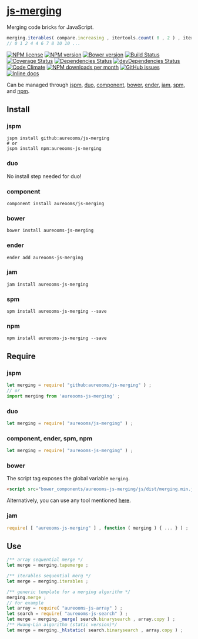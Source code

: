 [js-merging](http://aureooms.github.io/js-merging)
==

Merging code bricks for JavaScript.

```js
merging.iterables( compare.increasing , itertools.count( 0 , 2 ) , itertools.count( 1 , 3 ) ) ;
// 0 1 2 4 4 6 7 8 10 10 ...
```

[![NPM license](http://img.shields.io/npm/l/aureooms-js-merging.svg?style=flat)](https://raw.githubusercontent.com/aureooms/js-merging/master/LICENSE)
[![NPM version](http://img.shields.io/npm/v/aureooms-js-merging.svg?style=flat)](https://www.npmjs.org/package/aureooms-js-merging)
[![Bower version](http://img.shields.io/bower/v/aureooms-js-merging.svg?style=flat)](http://bower.io/search/?q=aureooms-js-merging)
[![Build Status](http://img.shields.io/travis/aureooms/js-merging.svg?style=flat)](https://travis-ci.org/aureooms/js-merging)
[![Coverage Status](http://img.shields.io/coveralls/aureooms/js-merging.svg?style=flat)](https://coveralls.io/r/aureooms/js-merging)
[![Dependencies Status](http://img.shields.io/david/aureooms/js-merging.svg?style=flat)](https://david-dm.org/aureooms/js-merging#info=dependencies)
[![devDependencies Status](http://img.shields.io/david/dev/aureooms/js-merging.svg?style=flat)](https://david-dm.org/aureooms/js-merging#info=devDependencies)
[![Code Climate](http://img.shields.io/codeclimate/github/aureooms/js-merging.svg?style=flat)](https://codeclimate.com/github/aureooms/js-merging)
[![NPM downloads per month](http://img.shields.io/npm/dm/aureooms-js-merging.svg?style=flat)](https://www.npmjs.org/package/aureooms-js-merging)
[![GitHub issues](http://img.shields.io/github/issues/aureooms/js-merging.svg?style=flat)](https://github.com/aureooms/js-merging/issues)
[![Inline docs](http://inch-ci.org/github/aureooms/js-merging.svg?branch=master&style=shields)](http://inch-ci.org/github/aureooms/js-merging)


Can be managed through [jspm](https://github.com/jspm/jspm-cli),
[duo](https://github.com/duojs/duo),
[component](https://github.com/componentjs/component),
[bower](https://github.com/bower/bower),
[ender](https://github.com/ender-js/Ender),
[jam](https://github.com/caolan/jam),
[spm](https://github.com/spmjs/spm),
and [npm](https://github.com/npm/npm).

## Install

### jspm
```terminal
jspm install github:aureooms/js-merging
# or
jspm install npm:aureooms-js-merging
```
### duo
No install step needed for duo!

### component
```terminal
component install aureooms/js-merging
```

### bower
```terminal
bower install aureooms-js-merging
```

### ender
```terminal
ender add aureooms-js-merging
```

### jam
```terminal
jam install aureooms-js-merging
```

### spm
```terminal
spm install aureooms-js-merging --save
```

### npm
```terminal
npm install aureooms-js-merging --save
```

## Require
### jspm
```js
let merging = require( "github:aureooms/js-merging" ) ;
// or
import merging from 'aureooms-js-merging' ;
```
### duo
```js
let merging = require( "aureooms/js-merging" ) ;
```

### component, ender, spm, npm
```js
let merging = require( "aureooms-js-merging" ) ;
```

### bower
The script tag exposes the global variable `merging`.
```html
<script src="bower_components/aureooms-js-merging/js/dist/merging.min.js"></script>
```
Alternatively, you can use any tool mentioned [here](http://bower.io/docs/tools/).

### jam
```js
require( [ "aureooms-js-merging" ] , function ( merging ) { ... } ) ;
```

## Use

```js
/** array sequential merge */
let merge = merging.tapemerge ;

/** iterables sequential merg */
let merge = merging.iterables ;

/** generic template for a merging algorithm */
merging.merge ;
// for example
let array = require( "aureooms-js-array" ) ;
let search = require( "aureooms-js-search" ) ;
let merge = merging._merge( search.binarysearch , array.copy ) ;
/** Hwang-Lin algorithm (static version)*/
let merge = merging._hlstatic( search.binarysearch , array.copy ) ;
```
